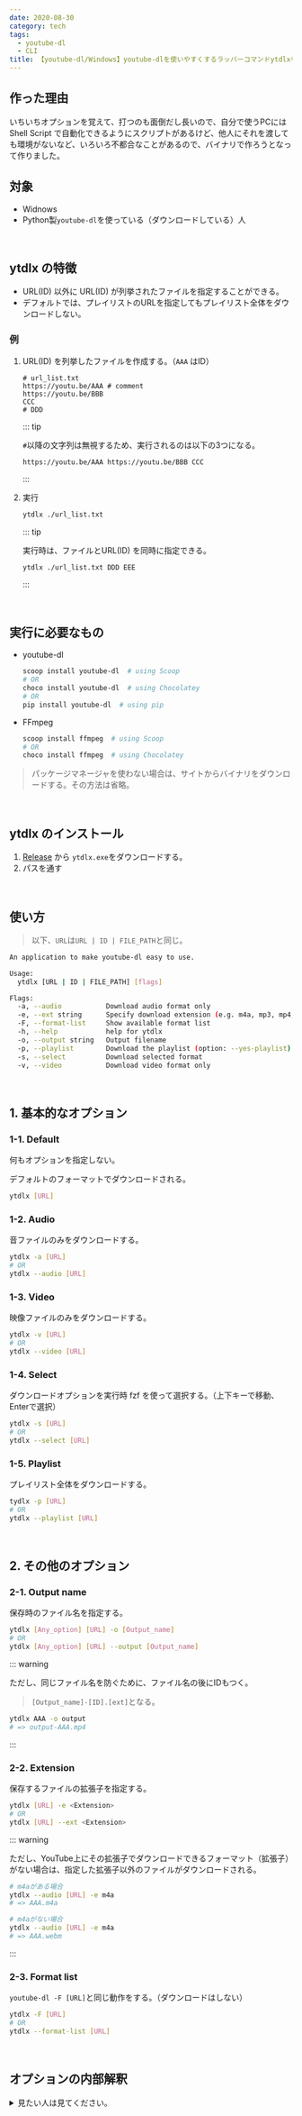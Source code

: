 ```yaml
---
date: 2020-08-30
category: tech
tags:
  - youtube-dl
  - CLI
title: 【youtube-dl/Windows】youtube-dlを使いやすくするラッパーコマンドytdlxを作成した
---
```


## 作った理由

いちいちオプションを覚えて、打つのも面倒だし長いので、自分で使うPCには Shell Script で自動化できるようにスクリプトがあるけど、他人にそれを渡しても環境がないなど、いろいろ不都合なことがあるので、バイナリで作ろうとなって作りました。

## 対象

+ Widnows
+ Python製`youtube-dl`を使っている（ダウンロードしている）人

<br>

## ytdlx の特徴

+ URL(ID) 以外に URL(ID) が列挙されたファイルを指定することができる。
+ デフォルトでは、プレイリストのURLを指定してもプレイリスト全体をダウンロードしない。

### 例

1. URL(ID) を列挙したファイルを作成する。（`AAA` はID）

   ```
   # url_list.txt
   https://youtu.be/AAA # comment
   https://youtu.be/BBB
   CCC
   # DDD
   ```

   ::: tip

   `#`以降の文字列は無視するため、実行されるのは以下の3つになる。

   ```
   https://youtu.be/AAA https://youtu.be/BBB CCC
   ```

   :::

2. 実行

   ```sh
   ytdlx ./url_list.txt
   ```

   ::: tip

   実行時は、ファイルとURL(ID) を同時に指定できる。

   ```sh
   ytdlx ./url_list.txt DDD EEE
   ```

   :::

<br>

## 実行に必要なもの

+ youtube-dl

  ```sh
  scoop install youtube-dl  # using Scoop
  # OR
  choco install youtube-dl  # using Chocolatey
  # OR
  pip install youtube-dl  # using pip
  ```

+ FFmpeg

  ```sh
  scoop install ffmpeg  # using Scoop
  # OR
  choco install ffmpeg  # using Chocolatey
  ```

> パッケージマネージャを使わない場合は、サイトからバイナリをダウンロードする。その方法は省略。

<br>

## ytdlx のインストール

1. [Release](https://github.com/kazuya0202/ytdlx/releases) から `ytdlx.exe`をダウンロードする。
2. パスを通す

<br>

## 使い方

> 以下、`URL`は`URL | ID | FILE_PATH`と同じ。

```sh
An application to make youtube-dl easy to use.

Usage:
  ytdlx [URL | ID | FILE_PATH] [flags]

Flags:
  -a, --audio           Download audio format only
  -e, --ext string      Specify download extension (e.g. m4a, mp3, mp4, ogg, webm)
  -F, --format-list     Show available format list
  -h, --help            help for ytdlx
  -o, --output string   Output filename
  -p, --playlist        Download the playlist (option: --yes-playlist)
  -s, --select          Download selected format
  -v, --video           Download video format only
```

<br>

## 1. 基本的なオプション

### 1-1. Default

何もオプションを指定しない。

デフォルトのフォーマットでダウンロードされる。

```sh
ytdlx [URL]
```

### 1-2. Audio

音ファイルのみをダウンロードする。

```sh
ytdlx -a [URL]
# OR
ytdlx --audio [URL]
```

### 1-3. Video

映像ファイルのみをダウンロードする。

```sh
ytdlx -v [URL]
# OR
ytdlx --video [URL]
```

### 1-4. Select

ダウンロードオプションを実行時 fzf を使って選択する。（上下キーで移動、Enterで選択）

```sh
ytdlx -s [URL]
# OR
ytdlx --select [URL]
```

### 1-5. Playlist

プレイリスト全体をダウンロードする。

```sh
tydlx -p [URL]
# OR
ytdlx --playlist [URL]
```

<br>

## 2. その他のオプション

### 2-1. Output name

保存時のファイル名を指定する。

```sh
ytdlx [Any_option] [URL] -o [Output_name]
# OR
ytdlx [Any_option] [URL] --output [Output_name]
```

::: warning

ただし、同じファイル名を防ぐために、ファイル名の後にIDもつく。

> `[Output_name]-[ID].[ext]`となる。

```sh
ytdlx AAA -o output
# => output-AAA.mp4
```

:::

### 2-2. Extension

保存するファイルの拡張子を指定する。

```sh
ytdlx [URL] -e <Extension>
# OR
ytdlx [URL] --ext <Extension>
```

::: warning

ただし、YouTube上にその拡張子でダウンロードできるフォーマット（拡張子）がない場合は、指定した拡張子以外のファイルがダウンロードされる。

```sh
# m4aがある場合
ytdlx --audio [URL] -e m4a
# => AAA.m4a

# m4aがない場合
ytdlx --audio [URL] -e m4a
# => AAA.webm
```

:::

### 2-3. Format list

`youtube-dl -F [URL]`と同じ動作をする。（ダウンロードはしない）

```sh
ytdlx -F [URL]
# OR
ytdlx --format-list [URL]
```

<br>

## オプションの内部解釈

<details class="my-details"><summary>見たい人は見てください。</summary>

> `-ci` == `--continue --ignore-errors`

### 1. Default

```sh
ytdlx [URL]

youtube-dl -f bestvideo+bestaudio/best --merge-output-format mp4 [URL] --no-playlist -ci
```

### 2. Audio

```sh
ytdlx --audio [URL]

youtube-dl -f bestaudio[ext=m4a]/bestaudio [URL] --no-playlist -ci
```

::: tip ext オプションによる指定がある場合

```sh
ytdlx --audio [URL] --ext webm

youtube-dl -f bestaudio[ext=webm]/bestaudio [URL] --no-playlist -ci
```

:::

### 3. Video

```sh
ytdlx --video [URL]

youtube-dl -f bestvideo[ext=mp4]/bestvideo [URL] --no-playlist -ci
```

::: tip ext オプションによる指定がある場合

```sh
ytdlx --video [URL] --ext webm

youtube-dl -f bestvideo[ext=webm]/bestvideo [URL] --no-playlist -ci
```

:::

### 4. Playlist

```sh
ytdlx [URL] --playlist

youtube-dl -f bestvideo+bestaudio/best --merge-output-format mp4 [URL] --yes-playlist -ci
```

### 5. Output name

```sh
ytdlx [URL] --output output

youtube-dl -f bestvideo+bestaudio/best --merge-output-format mp4 [URL] -o output-%(id)s.%(ext)s
```

### 6. Format list

```sh
ytdlx -F [URL]

youtube-dl -F [URL]
```

</details>